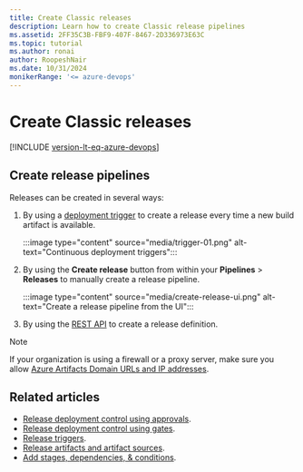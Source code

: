 ```yaml
---
title: Create Classic releases
description: Learn how to create Classic release pipelines
ms.assetid: 2FF35C3B-FBF9-407F-8467-2D336973E63C
ms.topic: tutorial
ms.author: ronai
author: RoopeshNair
ms.date: 10/31/2024
monikerRange: '<= azure-devops'
---
```


# Create Classic releases

[!INCLUDE [version-lt-eq-azure-devops](../../includes/version-lt-eq-azure-devops.md)]



## Create release pipelines

Releases can be created in several ways:

1. By using a [deployment trigger](triggers.md) to create a release every time a new build artifact is available.

    :::image type="content" source="media/trigger-01.png" alt-text="Continuous deployment triggers":::

1. By using the **Create release** button from within your **Pipelines** > **Releases** to manually create a release pipeline.

    :::image type="content" source="media/create-release-ui.png" alt-text="Create a release pipeline from the UI":::

1. By using the [REST API](/rest/api/azure/devops/release) to create a release definition.

> [!NOTE]
> If your organization is using a firewall or a proxy server, make sure you allow [Azure Artifacts Domain URLs and IP addresses](../../organizations/security/allow-list-ip-url.md#azure-artifacts). 

## Related articles

- [Release deployment control using approvals](approvals/approvals.md).
- [Release deployment control using gates](approvals/gates.md).
- [Release triggers](triggers.md).
- [Release artifacts and artifact sources](artifacts.md).
- [Add stages, dependencies, & conditions](../process/stages.md).
